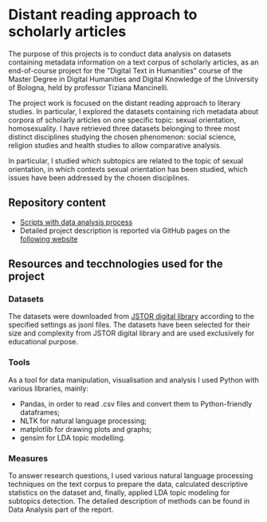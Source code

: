 # Distant reading approach to scholarly articles

The purpose of this projects is to conduct data analysis on datasets containing metadata information on a text corpus of scholarly articles, as an end-of-course project for the "Digital Text in Humanities" course of the Master Degree in Digital Humanities and Digital Knowledge of the University of Bologna, held by professor Tiziana Mancinelli.

The project work is focused on the distant reading approach to literary studies. In particular, I explored the datasets containing rich metadata about corpora of scholarly articles on one specific topic: sexual orientation, homosexuality. I have retrieved three datasets belonging to three most distinct disciplines studying the chosen phenomenon: social science, religion studies and health studies to allow comparative analysis.

In particular, I studied which subtopics are related to the topic of sexual orientation, in which contexts sexual orientation has been studied, which issues have been addressed by the chosen disciplines.

## Repository content
- <a href='https://github.com/AnastasiyaSopyryaeva/DTH/tree/main/scripts'>Scripts with data analysis process</a>
- Detailed project description is reported via GitHub pages on the <a href='https://anastasiyasopyryaeva.github.io/DTH/'>following website</a>

## Resources and tecchnologies used for the project

### Datasets
The datasets were downloaded from <a href="https://www.jstor.org/action/showAdvancedSearch">JSTOR digital library</a> according to the specified settings as jsonl files. 
The datasets have been selected for their size and complexity from JSTOR digital library and are used exclusively for educational purpose.

### Tools
As a tool for data manipulation, visualisation and analysis I used Python with various libraries, mainly:

- Pandas, in order to read .csv files and convert them to Python-friendly dataframes;
- NLTK for natural language processing;
- matplotlib for drawing plots and graphs;
- gensim for LDA topic modelling.

### Measures
To answer research questions, I used various natural language processing techniques on the text corpus to prepare the data, calculated descriptive statistics on the dataset and, finally, applied LDA topic modeling for subtopics detection. The detailed description of methods can be found in Data Analysis part of the report.
